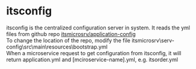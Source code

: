 # itsconfig

itsconfig is the centralized configuration server in system.  It reads the yml files from github repo [itsmicrosrv/application-config](https://github.com/kc2wong/itsmicrosrv/tree/master/application-config)<br>
To change the location of the repo, modify the file itsmicrosrv\serv-config\src\main\resources\bootstrap.yml<br>
When a microservice request to get configuration from itsconfig, it will return application.yml and [mciroservice-name].yml, e.g. itsorder.yml




